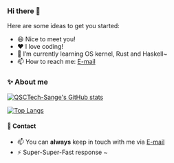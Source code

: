 ### Hi there 👋

<!--
**PanQL/PanQL** is a ✨ _special_ ✨ repository because its `README.md` (this file) appears on your GitHub profile.-->

Here are some ideas to get you started:

- 😄 Nice to meet you!
- ❤️ I love coding!
- 🌱 I’m currently learning OS kernel, Rust and Haskell~
- 📫 How to reach me: [E-mail](mailto:panqinglin00@163.com)

### ✨ About me 
[![QSCTech-Sange's GitHub stats](https://github-readme-stats.vercel.app/api?username=PanQL&count_private=true&theme=dracula&show_icons=true&include_all_commits=true)](https://github.com/anuraghazra/github-readme-stats)


[![Top Langs](https://github-readme-stats.vercel.app/api/top-langs/?username=PanQL&theme=dracula&hide=HTML&layout=compact)](https://github.com/anuraghazra/github-readme-stats)

#### :love_letter: Contact
- 📫 You can **always** keep in touch with me via [E-mail](mailto:panqinglin00@163.com)
- ⚡ Super-Super-Fast response ~
